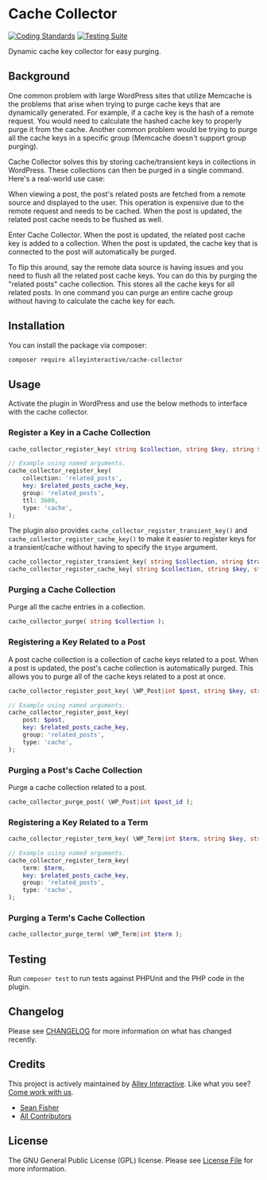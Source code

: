 # Cache Collector

[![Coding Standards](https://github.com/alleyinteractive/cache-collector/actions/workflows/coding-standards.yml/badge.svg)](https://github.com/alleyinteractive/cache-collector/actions/workflows/coding-standards.yml)
[![Testing Suite](https://github.com/alleyinteractive/cache-collector/actions/workflows/unit-test.yml/badge.svg)](https://github.com/alleyinteractive/cache-collector/actions/workflows/unit-test.yml)

Dynamic cache key collector for easy purging.

## Background

One common problem with large WordPress sites that utilize Memcache is the
problems that arise when trying to purge cache keys that are dynamically
generated. For example, if a cache key is the hash of a remote request. You
would need to calculate the hashed cache key to properly purge it from the
cache. Another common problem would be trying to purge all the cache keys in a
specific group (Memcache doesn't support group purging).

Cache Collector solves this by storing cache/transient keys in collections in
WordPress. These collections can then be purged in a single command. Here's a
real-world use case:

When viewing a post, the post's related posts are fetched from a remote source
and displayed to the user. This operation is expensive due to the remote request
and needs to be cached. When the post is updated, the related post cache needs
to be flushed as well.

Enter Cache Collector. When the post is updated, the related post cache key is
added to a collection. When the post is updated, the cache key that is connected
to the post will automatically be purged.

To flip this around, say the remote data source is having issues and you need to
flush all the related post cache keys. You can do this by purging the "related
posts" cache collection. This stores all the cache keys for all related posts.
In one command you can purge an entire cache group without having to calculate
the cache key for each.

## Installation

You can install the package via composer:

```bash
composer require alleyinteractive/cache-collector
```

## Usage

Activate the plugin in WordPress and use the below methods to interface with the
cache collector.

### Register a Key in a Cache Collection

```php
cache_collector_register_key( string $collection, string $key, string $group = '', int $ttl = 0, string $type = 'cache' );

// Example using named arguments.
cache_collector_register_key(
	collection: 'related_posts',
	key: $related_posts_cache_key,
	group: 'related_posts',
	ttl: 3600,
	type: 'cache',
);
```

The plugin also provides `cache_collector_register_transient_key()` and
`cache_collector_register_cache_key()` to make it easier to register keys for a
transient/cache without having to specify the `$type` argument.

```php
cache_collector_register_transient_key( string $collection, string $transient, int $ttl = 0 );
cache_collector_register_cache_key( string $collection, string $key, string $group = '', int $ttl = 0 );
```

### Purging a Cache Collection

Purge all the cache entries in a collection.

```php
cache_collector_purge( string $collection );
```

### Registering a Key Related to a Post

A post cache collection is a collection of cache keys related to a post. When a
post is updated, the post's cache collection is automatically purged. This
allows you to purge all of the cache keys related to a post at once.

```php
cache_collector_register_post_key( \WP_Post|int $post, string $key, string $group = '', string $type = 'cache' );

// Example using named arguments.
cache_collector_register_post_key(
	post: $post,
	key: $related_posts_cache_key,
	group: 'related_posts',
	type: 'cache',
);
```

### Purging a Post's Cache Collection

Purge a cache collection related to a post.

```php
cache_collector_purge_post( \WP_Post|int $post_id );
```

### Registering a Key Related to a Term

```php
cache_collector_register_term_key( \WP_Term|int $term, string $key, string $group = '', string $type = 'cache' );

// Example using named arguments.
cache_collector_register_term_key(
	term: $term,
	key: $related_posts_cache_key,
	group: 'related_posts',
	type: 'cache',
);
```

### Purging a Term's Cache Collection

```php
cache_collector_purge_term( \WP_Term|int $term );
```

## Testing

Run `composer test` to run tests against PHPUnit and the PHP code in the plugin.

## Changelog

Please see [CHANGELOG](CHANGELOG.md) for more information on what has changed recently.

## Credits

This project is actively maintained by [Alley
Interactive](https://github.com/alleyinteractive). Like what you see? [Come work
with us](https://alley.co/careers/).

- [Sean Fisher](https://github.com/srtfisher)
- [All Contributors](../../contributors)

## License

The GNU General Public License (GPL) license. Please see [License File](LICENSE) for more information.
